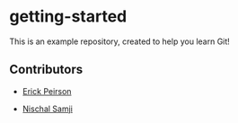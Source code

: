 # getting-started

This is an example repository, created to help you learn Git!

## Contributors

* [Erick Peirson](http://github.com/erickpeirson)

* [Nischal Samji](http://github.com/nischalsamji)